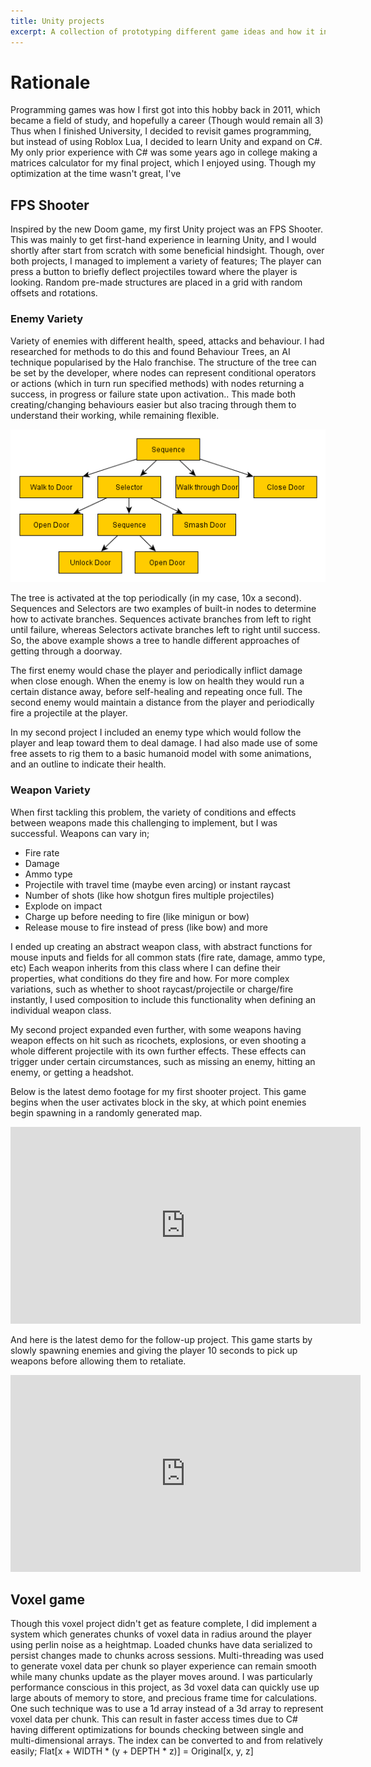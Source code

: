 ```yaml
---
title: Unity projects
excerpt: A collection of prototyping different game ideas and how it introduced me to a new paradigm of programming
---
```


Rationale
============

Programming games was how I first got into this hobby back in 2011, which became a field of study, and hopefully a career (Though would remain all 3)
Thus when I finished University, I decided to revisit games programming, but instead of using Roblox Lua, I decided to learn Unity and expand on C#. My only prior experience with C# was some years ago in college making a matrices calculator for my final project, which I enjoyed using. Though my optimization at the time wasn't great, I've 

FPS Shooter
-----------

Inspired by the new Doom game, my first Unity project was an FPS Shooter. This was mainly to get first-hand experience in learning Unity, and I would shortly after start from scratch with some beneficial hindsight. Though, over both projects, I managed to implement a variety of features;
The player can press a button to briefly deflect projectiles toward where the player is looking.
Random pre-made structures are placed in a grid with random offsets and rotations.

### Enemy Variety ###
Variety of enemies with different health, speed, attacks and behaviour. I had researched for methods to do this and found Behaviour Trees, an AI technique popularised by the Halo franchise. 
The structure of the tree can be set by the developer, where nodes can represent conditional operators or actions (which in turn run specified methods) with nodes returning a success, in progress or failure state upon activation..
This made both creating/changing behaviours easier but also tracing through them to understand their working, while remaining flexible.

![Behaviour tree example](/assets/images/projects/unity/behaviourtree.png)

The tree is activated at the top periodically (in my case, 10x a second). Sequences and Selectors are two examples of built-in nodes to determine how to activate branches. Sequences activate branches from left to right until failure, whereas Selectors activate branches left to right until success. So, the above example shows a tree to handle different approaches of getting through a doorway. 

The first enemy would chase the player and periodically inflict damage when close enough. When the enemy is low on health they would run a certain distance away, before self-healing and repeating once full.
The second enemy would maintain a distance from the player and periodically fire a projectile at the player.

In my second project I included an enemy type which would follow the player and leap toward them to deal damage. I had also made use of some free assets to rig them to a basic humanoid model with some animations, and an outline to indicate their health.

### Weapon Variety ###
When first tackling this problem, the variety of conditions and effects between weapons made this challenging to implement, but I was successful.
Weapons can vary in;
  * Fire rate
  * Damage
  * Ammo type
  * Projectile with travel time (maybe even arcing) or instant raycast
  * Number of shots (like how shotgun fires multiple projectiles)
  * Explode on impact
  * Charge up before needing to fire (like minigun or bow)
  * Release mouse to fire instead of press (like bow) 
and more 

I ended up creating an abstract weapon class, with abstract functions for mouse inputs and fields for all common stats (fire rate, damage, ammo type, etc)
Each weapon inherits from this class where I can define their properties, what conditions do they fire and how.
For more complex variations, such as whether to shoot raycast/projectile or charge/fire instantly, I used composition to include this functionality when defining an individual weapon class. 

My second project expanded even further, with some weapons having weapon effects on hit such as ricochets, explosions, or even shooting a whole different projectile with its own further effects. 
These effects can trigger under certain circumstances, such as missing an enemy, hitting an enemy, or getting a headshot.

Below is the latest demo footage for my first shooter project. This game begins when the user activates block in the sky, at which point enemies begin spawning in a randomly generated map.

<iframe width="560" height="315" src="https://www.youtube.com/embed/hGmLgs615Tk?si=ovyOnulMBzysWaaC" title="YouTube video player" frameborder="0" allow="encrypted-media; picture-in-picture; web-share" allowfullscreen></iframe>

And here is the latest demo for the follow-up project. This game starts by slowly spawning enemies and giving the player 10 seconds to pick up weapons before allowing them to retaliate. 
<iframe width="560" height="315" src="https://www.youtube.com/embed/hen9__XVPzk?si=u9XXtAfe7pueVWnf" title="YouTube video player" frameborder="0" allow="encrypted-media; picture-in-picture; web-share" allowfullscreen></iframe>

Voxel game
-----------
 Though this voxel project didn't get as feature complete, I did implement a system which generates chunks of voxel data in radius around the player using perlin noise as a heightmap. Loaded chunks have data serialized to persist changes made to chunks across sessions. Multi-threading was used to generate voxel data per chunk so player experience can remain smooth while many chunks update as the player moves around. 
 I was particularly performance conscious in this project, as 3d voxel data can quickly use up large abouts of memory to store, and precious frame time for calculations. 
 One such technique was to use a 1d array instead of a 3d array to represent voxel data per chunk. This can result in faster access times due to C# having different optimizations for bounds checking between single and multi-dimensional arrays. The index can be converted to and from relatively easily;
 Flat[x + WIDTH * (y + DEPTH * z)] = Original[x, y, z]
